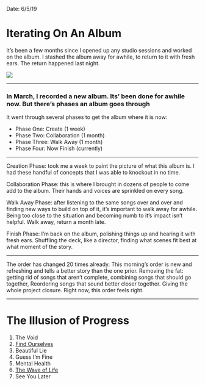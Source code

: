 Date: 6/5/19

# Iterating On An Album

It’s been a few months since I opened up any studio sessions and worked on the album. I stashed the album away for awhile, to return to it with fresh ears. The return happened last night.

![](https://i.imgur.com/xwmzVpW.jpg)

---- 
  
### In March, I recorded a new album. Its’ been done for awhile now. But there’s phases an album goes through

It went through several phases to get the album where it is now:

- Phase One: Create (1 week)
- Phase Two: Collaboration (1 month)
- Phase Three: Walk Away (1 month)
- Phase Four: Now Finish (currently)

---- 

Creation Phase: took me a week to paint the picture of what this album is. I had these handful of concepts that I was able to knockout in no time.

Collaboration Phase: this is where I brought in dozens of people to come add to the album. Their hands and voices are sprinkled on every song.

Walk Away Phase: after listening to the same songs over and over and finding new ways to build on top of it, it’s important to walk away for awhile. Being too close to the situation and becoming numb to it’s impact isn’t helpful. Walk away, return a month late.

Finish Phase: I’m back on the album, polishing things up and hearing it with fresh ears. Shuffling the deck, like a director, finding what scenes fit best at what moment of the story.

---- 

The order has changed 20 times already. This morning’s order is new and refreshing and tells a better story than the one prior. Removing the fat: getting rid of songs that aren’t complete, combining songs that should go together, Reordering songs that sound better closer together. Giving the whole project closure. Right now, this order feels right. 

---- 

# The Illusion of Progress

1. The Void
2. [Find Ourselves](https://nashp.com/find-ourselves-music-video)
3. Beautiful Lie
4. Guess I’m Fine
5. Mental Health
6. [The Wave of Life](https://nashp.com/the-wave-of-life-music-video)
7. See You Later

